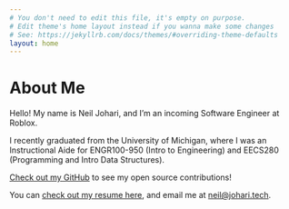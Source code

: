 ```yaml
---
# You don't need to edit this file, it's empty on purpose.
# Edit theme's home layout instead if you wanna make some changes
# See: https://jekyllrb.com/docs/themes/#overriding-theme-defaults
layout: home
---
```


# About Me

Hello! My name is Neil Johari, and I’m an incoming Software Engineer at Roblox.

I recently graduated from the University of Michigan, where I was an
Instructional Aide for ENGR100-950 (Intro to Engineering) and EECS280
(Programming and Intro Data Structures).

[Check out my GitHub](https://github.com/neiljohari) to see my open source
contributions!

You can [check out my resume here](/assets/files/resume/resume.pdf), and email me at [neil@johari.tech](mailto:neil@johari.tech).
